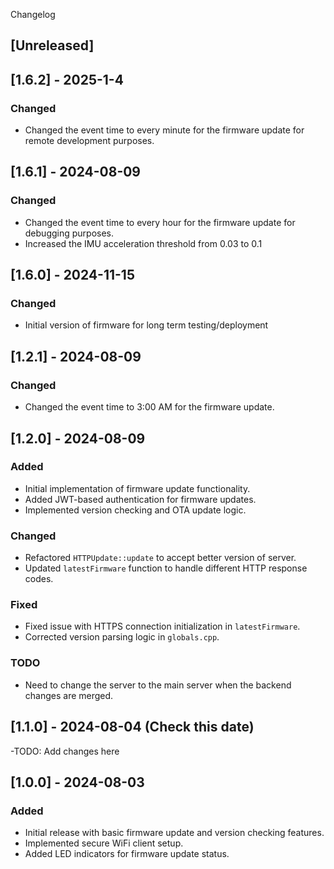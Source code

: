 Changelog

## [Unreleased]

## [1.6.2] - 2025-1-4
### Changed
- Changed the event time to every minute for the firmware update for remote development purposes.

## [1.6.1] - 2024-08-09
### Changed
- Changed the event time to every hour for the firmware update for debugging purposes.
- Increased the IMU acceleration threshold from 0.03 to 0.1

## [1.6.0] - 2024-11-15
### Changed
- Initial version of firmware for long term testing/deployment


## [1.2.1] - 2024-08-09
### Changed
- Changed the event time to 3:00 AM for the firmware update.

## [1.2.0] - 2024-08-09
### Added
- Initial implementation of firmware update functionality.
- Added JWT-based authentication for firmware updates.
- Implemented version checking and OTA update logic.

### Changed
- Refactored `HTTPUpdate::update` to accept better version of server.
- Updated `latestFirmware` function to handle different HTTP response codes.

### Fixed
- Fixed issue with HTTPS connection initialization in `latestFirmware`.
- Corrected version parsing logic in `globals.cpp`.

### TODO
- Need to change the server to the main server when the backend changes are merged.

## [1.1.0] - 2024-08-04 (Check this date)
-TODO: Add changes here

## [1.0.0] - 2024-08-03
### Added
- Initial release with basic firmware update and version checking features.
- Implemented secure WiFi client setup.
- Added LED indicators for firmware update status.